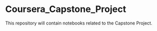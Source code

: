 # Coursera_Capstone_Project
This repository will contain notebooks related to the Capstone Project.
